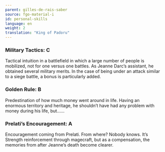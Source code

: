 ```yaml
---
parent: gilles-de-rais-saber
source: fgo-material-i
id: personal-skills
language: en
weight: 2
translation: "King of Padoru"
---
```


### Military Tactics: C

Tactical intuition in a battlefield in which a large number of people is mobilized, not for one versus one battles.
As Jeanne Darc’s assistant, he obtained several military merits.
In the case of being under an attack similar to a siege battle, a bonus is particularly added.

### Golden Rule: B

Predestination of how much money went around in life.
Having an enormous territory and heritage, he shouldn’t have had any problem with money during his life, but……

### Prelati’s Encouragement: A

Encouragement coming from Prelati. From where? Nobody knows.
It’s Strength reinforcement through magecraft, but as a compensation, the memories from after Jeanne’s death become clearer.
